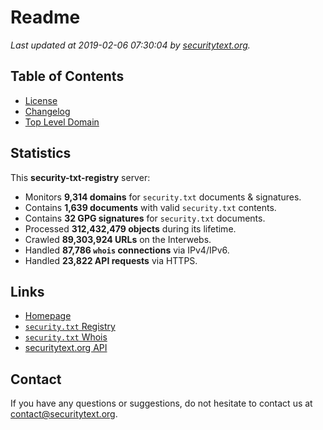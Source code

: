 # Readme

_Last updated at 2019-02-06 07:30:04 by [securitytext.org](https://securitytext.org)._

## Table of Contents

* [License](LICENSE.md)
* [Changelog](CHANGELOG.md)
* [Top Level Domain](TLD.md)

## Statistics

This **security-txt-registry** server:

* Monitors **9,314 domains** for `security.txt` documents & signatures.
* Contains **1,639 documents** with valid `security.txt` contents.
* Contains **32 GPG signatures** for `security.txt` documents.
* Processed **312,432,479 objects** during its lifetime.
* Crawled **89,303,924 URLs** on the Interwebs.
* Handled **87,786 `whois` connections** via IPv4/IPv6.
* Handled **23,822 API requests** via HTTPS.

## Links

* [Homepage](https://securitytext.org)
* [`security.txt` Registry](https://registry.securitytext.org)
* [`security.txt` Whois](https://whois.securitytext.org)
* [securitytext.org API](https://api.securitytext.org)

## Contact

If you have any questions or suggestions, do not hesitate to contact us at contact@securitytext.org.
